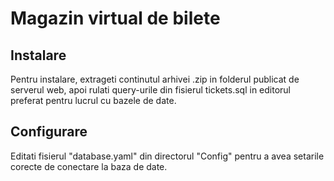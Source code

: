 # Magazin virtual de bilete
## Instalare
Pentru instalare, extrageti continutul arhivei .zip in folderul publicat de serverul web, apoi rulati query-urile din 
fisierul tickets.sql in editorul preferat pentru lucrul cu bazele de date.
## Configurare
Editati fisierul "database.yaml" din directorul "Config" pentru a avea setarile corecte de conectare la baza de date.